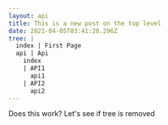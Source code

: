 ```yaml
---
layout: api
title: This is a new post on the top level
date: 2021-04-05T03:41:20.296Z
tree: |
  index | First Page
  api | Api
    index
    | API1
      api1
    | API2
      api2
---
```

Does this work? Let's see if tree is removed